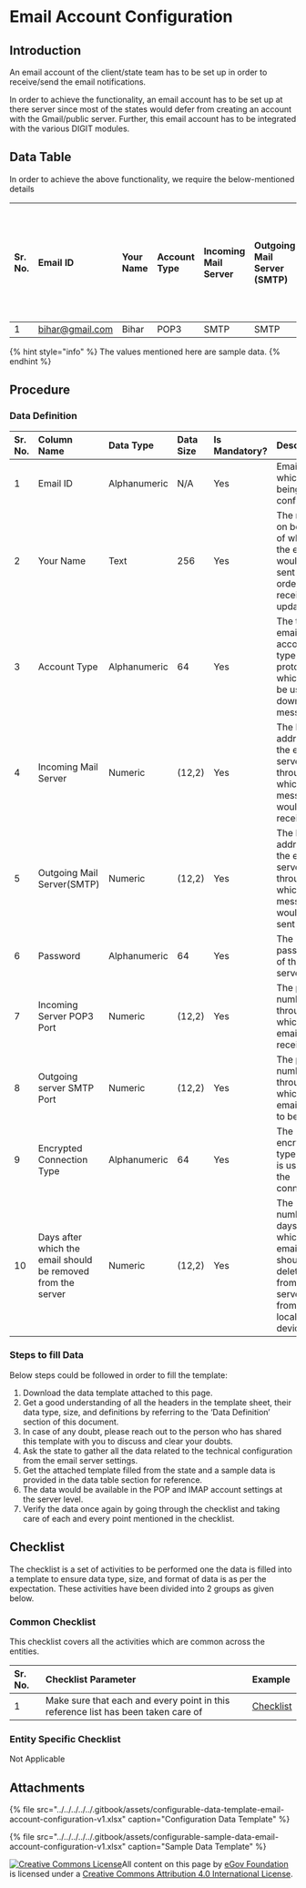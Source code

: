 # Email Account Configuration

## Introduction

An email account of the client/state team has to be set up in order to receive/send the email notifications.

In order to achieve the functionality, an email account has to be set up at there server since most of the states would defer from creating an account with the Gmail/public server. Further, this email account has to be integrated with the various DIGIT modules.

## Data Table

In order to achieve the above functionality, we require the below-mentioned details

| Sr. No. | Email ID | Your Name | Account Type | Incoming Mail Server | Outgoing Mail Server \(SMTP\) | Password | Incoming Server POP3 Port | Outgoing server SMTP Port | Encrypted Connection Type | Days after which the email should be removed from the server |
| :--- | :--- | :--- | :--- | :--- | :--- | :--- | :--- | :--- | :--- | :--- |
| 1 | [bihar@gmail.com](mailto:bihar@gmail.com) | Bihar | POP3 | SMTP | SMTP | \*\*\*\* | 192.172.82.12 | 192.172.82.12 | Auto | 14 |

{% hint style="info" %}
The values mentioned here are sample data.
{% endhint %}

## Procedure

### Data Definition

| Sr. No. | Column Name | Data Type | Data Size | Is Mandatory? | Description |
| :--- | :--- | :--- | :--- | :--- | :--- |
| 1 | Email ID | Alphanumeric | N/A | Yes | Email id which is being configured |
| 2 | Your Name | Text | 256 | Yes | The name on behalf of which the email would be sent in order to receive the updates |
| 3 | Account Type | Alphanumeric | 64 | Yes | The type of email account type protocol which will be used to download messages |
| 4 | Incoming Mail Server | Numeric | \(12,2\) | Yes | The IP address of the email server through which messages would be received |
| 5 | Outgoing Mail Server\(SMTP\) | Numeric | \(12,2\) | Yes | The IP address of the email server through which messages would be sent |
| 6 | Password | Alphanumeric | 64 | Yes | The password of the email server |
| 7 | Incoming Server POP3 Port | Numeric | \(12,2\) | Yes | The port number through which the emails are received |
| 8 | Outgoing server SMTP Port | Numeric | \(12,2\) | Yes | The port number through which the emails are to be sent |
| 9 | Encrypted Connection Type | Alphanumeric | 64 | Yes | The encryption type which is used for the connection |
| 10 | Days after which the email should be removed from the server | Numeric | \(12,2\) | Yes | The number of days after which the email should be deleted from the server \(not from the local device\) |

### Steps to fill Data

Below steps could be followed in order to fill the template:

1. Download the data template attached to this page.
2. Get a good understanding of all the headers in the template sheet, their data type, size, and definitions by referring to the ‘Data Definition’ section of this document.
3. In case of any doubt, please reach out to the person who has shared this template with you to discuss and clear your doubts.
4. Ask the state to gather all the data related to the technical configuration from the email server settings.
5. Get the attached template filled from the state and a sample data is provided in the data table section for reference.
6. The data would be available in the POP and IMAP account settings at the server level.
7. Verify the data once again by going through the checklist and taking care of each and every point mentioned in the checklist.

## Checklist

The checklist is a set of activities to be performed one the data is filled into a template to ensure data type, size, and format of data is as per the expectation. These activities have been divided into 2 groups as given below.

### Common Checklist

This checklist covers all the activities which are common across the entities.

| Sr. No. | Checklist Parameter | Example |
| :--- | :--- | :--- |
| 1 | Make sure that each and every point in this reference list has been taken care of | [Checklist](../../module-setup/common-config/checklist.md) |

### Entity Specific Checklist

Not Applicable

## Attachments

{% file src="../../../../../.gitbook/assets/configurable-data-template-email-account-configuration-v1.xlsx" caption="Configuration Data Template" %}

{% file src="../../../../../.gitbook/assets/configurable-sample-data-email-account-configuration-v1.xlsx" caption="Sample Data Template" %}

[![Creative Commons License](https://i.creativecommons.org/l/by/4.0/80x15.png)](http://creativecommons.org/licenses/by/4.0/)All content on this page by [eGov Foundation ](https://egov.org.in/)is licensed under a [Creative Commons Attribution 4.0 International License](http://creativecommons.org/licenses/by/4.0/).

